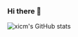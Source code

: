 ### Hi there 👋

<!--
**xicm/xicm** is a ✨ _special_ ✨ repository because its `README.md` (this file) appears on your GitHub profile.

Here are some ideas to get you started:

- 🔭 I’m currently working on ...
- 🌱 I’m currently learning ...
- 👯 I’m looking to collaborate on ...
- 🤔 I’m looking for help with ...
- 💬 Ask me about ...
- 📫 How to reach me: ...
- 😄 Pronouns: ...
- ⚡ Fun fact: ...
-->

![xicm's GitHub stats](https://github-readme-stats.vercel.app/api?username=xicm&show=reviews,discussions_started,discussions_answered,prs_merged,prs_merged_percentage)

